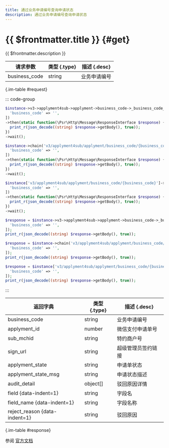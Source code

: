 ```yaml
---
title: 通过业务申请编号查询申请状态
description: 通过业务申请编号查询申请状态
---
```


# {{ $frontmatter.title }} {#get}

{{ $frontmatter.description }}

| 请求参数 | 类型 {.type} | 描述 {.desc}
| --- | --- | ---
| business_code | string | 业务申请编号

{.im-table #request}

::: code-group

```php [异步纯链式]
$instance->v3->applyment4sub->applyment->business_code->_business_code_->getAsync([
  'business_code' => '',
])
->then(static function(\Psr\Http\Message\ResponseInterface $response) {
  print_r(json_decode((string) $response->getBody(), true));
})
->wait();
```

```php [异步声明式]
$instance->chain('v3/applyment4sub/applyment/business_code/{business_code}')->getAsync([
  'business_code' => '',
])
->then(static function(\Psr\Http\Message\ResponseInterface $response) {
  print_r(json_decode((string) $response->getBody(), true));
})
->wait();
```

```php [异步属性式]
$instance['v3/applyment4sub/applyment/business_code/{business_code}']->getAsync([
  'business_code' => '',
])
->then(static function(\Psr\Http\Message\ResponseInterface $response) {
  print_r(json_decode((string) $response->getBody(), true));
})
->wait();
```

```php [同步纯链式]
$response = $instance->v3->applyment4sub->applyment->business_code->_business_code_->get([
  'business_code' => '',
]);
print_r(json_decode((string) $response->getBody(), true));
```

```php [同步声明式]
$response = $instance->chain('v3/applyment4sub/applyment/business_code/{business_code}')->get([
  'business_code' => '',
]);
print_r(json_decode((string) $response->getBody(), true));
```

```php [同步属性式]
$response = $instance['v3/applyment4sub/applyment/business_code/{business_code}']->get([
  'business_code' => '',
]);
print_r(json_decode((string) $response->getBody(), true));
```

:::

| 返回字典 | 类型 {.type} | 描述 {.desc}
| --- | --- | ---
| business_code | string | 业务申请编号
| applyment_id | number | 微信支付申请单号
| sub_mchid | string | 特约商户号
| sign_url | string | 超级管理员签约链接
| applyment_state | string | 申请单状态
| applyment_state_msg | string | 申请状态描述
| audit_detail | object[] | 驳回原因详情
| field {data-indent=1} | string | 字段名
| field_name {data-indent=1} | string | 字段名称
| reject_reason {data-indent=1} | string | 驳回原因

{.im-table #response}

参阅 [官方文档](https://pay.weixin.qq.com/wiki/doc/apiv3/wxpay/tool/applyment4sub/chapter3_2.shtml)

